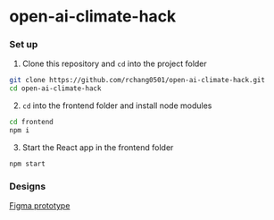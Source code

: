 # open-ai-climate-hack

### Set up

1. Clone this repository and `cd` into the project folder

```bash
git clone https://github.com/rchang0501/open-ai-climate-hack.git
cd open-ai-climate-hack
```

2. `cd` into the frontend folder and install node modules

```bash
cd frontend
npm i
```

3. Start the React app in the frontend folder

```
npm start
```

### Designs

[Figma prototype](https://www.figma.com/proto/icEWggBbPppziSh981yWKK/open-ai-climate-hacks?page-id=0%3A1&node-id=79%3A352&viewport=1949%2C1369%2C0.66&scaling=min-zoom)

